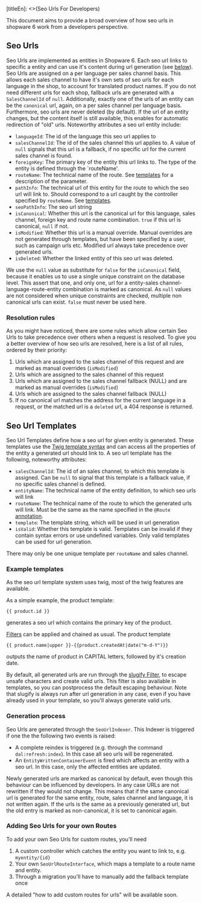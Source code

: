 [titleEn]: <>(Seo Urls For Developers)

This document aims to provide a broad overview of how seo urls in shopware 6 work from a developers perspective.
 
## Seo Urls

Seo Urls are implemented as entities in Shopware 6. Each seo url links to specific a entity and can use it's content during url generation (see [below](#seo-url-templates)). 
Seo Urls are assigned on a per language per sales channel basis. This allows each sales channel to have it's own sets of seo urls for each language in the shop,
to account for translated product names. If you do not need different urls for each shop, fallback urls are generated with a `SalesChannelId` of `null`.
Additionally, exactly one of the urls of an entity can be the `canonical` url, again, on a per sales channel per language basis. 
Furthermore, seo urls are never deleted (by default). If the url of an entity changes, but the content itself is still available, this enables for automatic redirection of "old" urls. 
Noteworthy attributes a seo url entity include:

* `languageId`: The id of the language this seo url applies to
* `salesChannelId`: The id of the sales channel this url applies to. A value of `null` signals that this url is a fallback, if no specific url for the current sales channel is found.
* `foreignKey`: The primary key of the entity this url links to. The type of the entity is defined through the `routeName'.
* `routeName`: The technical name of the route. See [templates](#seo-url-templates) for a description of the parameter. 
* `pathInfo`: The technical url of this entity for the route to which the seo url will link to. Should correspond to a url caught by the controller specified by `routeName`. See [templates](#seo-url-templates).
* `seoPathInfo`: The seo url string
* `isCanonical`: Whether this url is the canonical url for this language, sales channel, foreign key and route name combination. `true` if this url is canonical, `null` if not.
* `isModified`: Whether this url is a manual override. Manual overrides are not generated through templates, but have been specified by a user, such as campaign urls etc. Modified url always take precedence over generated urls.
* `isDeleted`: Whether the linked entity of this seo url was deleted. 

We use the `null` value as substitute for `false` for the `isCanonical` field, because it enables us to use a single unique constraint on the database level. 
This assert that one, and only one, url for a entity-sales channel-language-route-entity combination is marked as canonical. 
As `null` values are not considered when unique constraints are checked, multiple non canonical urls can exist. `false` must never be used here.

### Resolution rules

As you might have noticed, there are some rules which allow certain Seo Urls to take precedence over others when a request is resolved.
To give you a better overview of how seo urls are resolved, here is a list of all rules, ordered by their priority: 
1. Urls which are assigned to the sales channel of this request and are marked as manual overrides (`isModified`)
2. Urls which are assigned to the sales channel of this request
3. Urls which are assigned to the sales channel fallback (NULL) and are marked as manual overrides (`isModified`)
4. Urls which are assigned to the sales channel fallback (NULL)
5. If no canonical url matches the address for the current language in a request, or the matched url is a `deleted` url, a 404 response is returned.

## Seo Url Templates
Seo Url Templates define how a seo url for given entity is generated. These templates use the [Twig template syntax](https://twig.symfony.com/) and can access all the properties of the entity a generated url should link to.
A seo url template has the following, noteworthy attributes:

* `salesChannelId`: The id of an sales channel, to which this template is assigned. Can be `null` to signal that this template is a fallback value, if no specific sales channel is defined.
* `entityName`: The technical name of the entity definition, to which seo urls will link 
* `routeName`: The technical name of the route to which the generated urls will link. Must be the same as the name specified in the `@Route` [annotation](https://symfony.com/doc/current/routing.html#creating-routes-as-annotations).
* `template`: The template string, which will be used in url generation
* `isValid`: Whether this template is valid. Templates can be invalid if they contain syntax errors or use undefined variables. Only valid templates can be used for url generation.

There may only be one unique template per `routeName` and sales channel.

### Example templates

As the seo url template system uses twig, most of the twig features are available.

As a simple example, the product template:
```twig
{{ product.id }}
```
generates a seo url which contains the primary key of the product. 

[Filters](https://twig.symfony.com/doc/2.x/filters/index.html) can be applied and chained as usual.
The product template 
```twig
{{ product.name|upper }}-{{product.createdAt|date("m-d-Y")}}
```
outputs the name of product in CAPITAL letters, followed by it's creation date.

By default, all generated urls are run through the [slugify Filter](https://github.com/cocur/slugify), to escape
unsafe characters and create valid urls. This filter is also available in templates, so you can postprocess the default escaping behaviour.
Note that slugify is always run after url generation in any case, even if you have already used in your template, so you'll always generate valid urls.

### Generation process

Seo Urls are generated through the `SeoUrlIndexer`. This Indexer is triggered if one the the following two events is raised:

* A complete reindex is triggered (e.g. through the command `dal:refresh:index`). In this case all seo urls will be regenerated.
* An `EntityWrittenContainerEvent` is fired which affects an entity with a seo url. In this case, only the affected entities are updated.

Newly generated urls are marked as canonical by default, even though this behaviour can be influenced by developers.
In any case URLs are not rewritten if they would not change. This means that if the same canonical url is generated for the same entity, route, sales channel and language, it is not written again.
If the urls is the same as a previously generated url, but the old entry is marked as non-canonical, it is set to canonical again.

### Adding Seo Urls for your own Routes

To add your own Seo Urls for custom routes, you'll need

1. A custom controller which catches the entity you want to link to, e.g. `myentity/{id}`
2. Your own `SeoUrlRouteInterface`, which maps a template to a route name and entity.
3. Through a migration you'll have to manually add the fallback template once

A detailed "how to add custom routes for urls" will be available soon.
